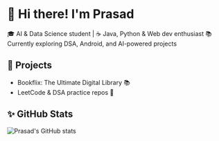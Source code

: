 # 👋 Hi there! I'm Prasad
🎓 AI & Data Science student | ☕ Java, Python & Web dev enthusiast
📚 Currently exploring DSA, Android, and AI-powered projects

## 🌱 Projects
- Bookflix: The Ultimate Digital Library 📚
- LeetCode & DSA practice repos 🔢

## ✨ GitHub Stats
![Prasad's GitHub stats](https://github-readme-stats.vercel.app/api?username=prasadlonare35&show_icons=true&theme=radical)
